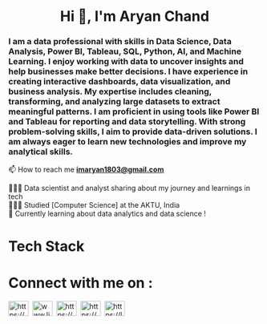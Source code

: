<h1 align="center">Hi 👋, I'm Aryan Chand</h1>
<h3>I am a data professional with skills in Data Science, Data Analysis, Power BI, Tableau, SQL, Python, AI, and Machine Learning. I enjoy working with data to uncover insights and help businesses make better decisions. I have experience in creating interactive dashboards, data visualization, and business analysis. My expertise includes cleaning, transforming, and analyzing large datasets to extract meaningful patterns. I am proficient in using tools like Power BI and Tableau for reporting and data storytelling. With strong problem-solving skills, I aim to provide data-driven solutions. I am always eager to learn new technologies and improve my analytical skills.</h3>

📫 How to reach me **imaryan1803@gmail.com**

👩🏻‍💻 Data scientist and analyst sharing about my journey and learnings in tech <br/>
👩🏻‍🎓 Studied [Computer Science] at the AKTU, India <br/>
💭 Currently learning about data analytics and data science !<br/>

<!-- GitHub stats from https://github.com/anuraghazra/github-readme-stats 
![](https://github-readme-stats.vercel.app/api?username=Aryan-chand&theme=radical&hide_border=false&include_all_commits=true&count_private=true)<br/> -->

# Tech Stack
<!-- Badges from https://github.com/Ileriayo/markdown-badges -->

# Connect with me on :
<p align="left"> 
<a href="https://x.com/aryan050304" target="blank"><img align="center" src="https://raw.githubusercontent.com/rahuldkjain/github-profile-readme-generator/master/src/images/icons/Social/twitter.svg" alt="https://x.com/aryan050304" height="30" width="40" /></a>&nbsp; 
<a href="https://www.linkedin.com/in/aryanchand0503/" target="blank"><img align="center" src="https://raw.githubusercontent.com/rahuldkjain/github-profile-readme-generator/master/src/images/icons/Social/linked-in-alt.svg" alt="www.linkedin.com/in/aryanchand0503" height="30" width="40" /></a>&nbsp; 
<a href="https://www.instagram.com/aryanchand05/?next=%2fstories%2fhighlights%2f17894606111393795%2f" target="blank"><img align="center" src="https://raw.githubusercontent.com/rahuldkjain/github-profile-readme-generator/master/src/images/icons/Social/instagram.svg" alt="https://www.instagram.com/aryanchand05/?next=%2fstories%2fhighlights%2f17894606111393795%2f" height="30" width="40" /></a>&nbsp; 
<a href="https://www.hackerrank.com/profile/aryan_chand" target="blank"><img align="center" src="https://raw.githubusercontent.com/rahuldkjain/github-profile-readme-generator/master/src/images/icons/Social/hackerrank.svg" alt="https://www.hackerrank.com/profile/aryan_chand" height="30" width="40" /></a>&nbsp; 
<a href="https://leetcode.com/u/aryan-chand/" target="blank"><img align="center" src="https://raw.githubusercontent.com/rahuldkjain/github-profile-readme-generator/master/src/images/icons/Social/leet-code.svg" alt="https://leetcode.com/u/aryan-chand/" height="30" width="40" /></a>
</p>

